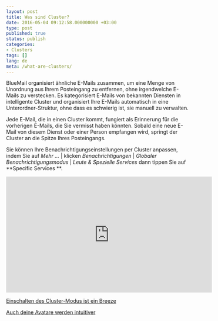 ```yaml
---
layout: post
title: Was sind Cluster?
date: 2016-05-04 09:12:58.000000000 +03:00
type: post
published: true
status: publish
categories:
- Clusters
tags: []
lang: de
meta: /what-are-clusters/
---
```


BlueMail organisiert ähnliche E-Mails zusammen, um eine Menge von Unordnung aus Ihrem Posteingang zu entfernen, ohne irgendwelche E-Mails zu verstecken. Es kategorisiert E-Mails von bekannten Diensten in intelligente Cluster und organisiert Ihre E-Mails automatisch in eine Unterordner-Struktur, ohne dass es schwierig ist, sie manuell zu verwalten.

Jede E-Mail, die in einen Cluster kommt, fungiert als Erinnerung für die vorherigen E-Mails, die Sie vermisst haben könnten. Sobald eine neue E-Mail von diesem Dienst oder einer Person empfangen wird, springt der Cluster an die Spitze Ihres Posteingangs.

Sie können Ihre Benachrichtigungseinstellungen per Cluster anpassen, indem Sie auf *Mehr ...* \| klicken *Benachrichtigungen* \| *Globaler Benachrichtigungsmodus* \| *Leute &amp; Spezielle Services* dann tippen Sie auf **Specific Services **.

<iframe src="https://www.youtube.com/embed/YKikvV3HQ3I?list=PLXcA1xyD8E7dB0XsKApln4AqCumFbmOJK&amp;loop=1" width="560" height="315" frameborder="0" allowfullscreen="allowfullscreen"></iframe>

[Einschalten des Cluster-Modus ist ein Breeze](/what-is-cluster-mode/)

[Auch deine Avatare werden intuitiver](/what-happens-to-my-avatars-if-cluster-mode-is-enabled/)
